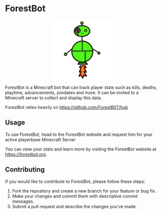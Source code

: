 # ForestBot

<div style="display: flex; justify-content: center; align-items: center; height: 200px;">
  <img src="animatedBot.gif" alt="ForestBot Animated Image" width="200" height="200" style="margin: auto;" />
</div>



ForestBot is a Minecraft bot that can track player stats such as kills, deaths, playtime, advancements, joindates and more. It can be invited to a Minecraft server to collect and display this data.

ForestBot relies heavily on https://github.com/ForestB0T/hub

## Usage

To use ForestBot, head to the ForestBot website and request him for your active playerbase Minecraft Server

You can view your stats and learn more by visiting the ForestBot website at https://forestbot.org.

## Contributing

If you would like to contribute to ForestBot, please follow these steps:

1. Fork the repository and create a new branch for your feature or bug fix.
2. Make your changes and commit them with descriptive commit messages.
3. Submit a pull request and describe the changes you've made.
